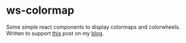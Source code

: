 # ws-colormap

Some simple react components to display colormaps and colorwheels.  Written
to support [this](https://wildsilicon.com/blog/2018/cyclical-colormaps/)
post on my [blog](https://wildsilicon.com).